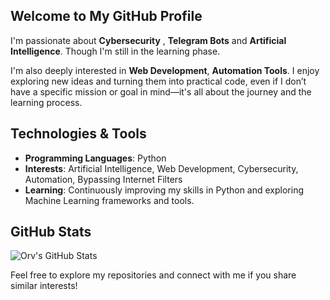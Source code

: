 ## Welcome to My GitHub Profile

I'm passionate about **Cybersecurity** , **Telegram Bots** and **Artificial Intelligence**. Though I'm still in the learning phase.

I'm also deeply interested in **Web Development**, **Automation Tools**. I enjoy exploring new ideas and turning them into practical code, even if I don’t have a specific mission or goal in mind—it's all about the journey and the learning process.

##  Technologies & Tools

- **Programming Languages**: Python
- **Interests**: Artificial Intelligence, Web Development, Cybersecurity, Automation, Bypassing Internet Filters
- **Learning**: Continuously improving my skills in Python and exploring Machine Learning frameworks and tools.

##  GitHub Stats

![Orv's GitHub Stats](https://github-readme-stats.vercel.app/api?username=ItsOrv&show_icons=true&theme=dark)



Feel free to explore my repositories and connect with me if you share similar interests!
